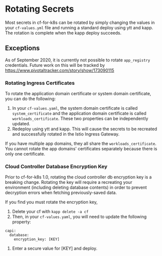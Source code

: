 # Rotating Secrets
Most secrets in cf-for-k8s can be rotated by simply changing the values in your `cf-values.yml` file and running a standard deploy using ytt and kapp. The rotation is complete when the kapp deploy succeeds.

## Exceptions
As of September 2020, it is currently not possible to rotate `app_registry` credentials. Future work on this will be tracked by https://www.pivotaltracker.com/story/show/173090115

### Rotating Ingress Certificates
To rotate the application domain certificate or system domain certificate, you
can do the following:

1. In your `cf-values.yaml`, the system domain certificate is called
`system_certificate` and the application domain certificate is called
`workloads_certificate`. These two properties can be independently updated.
2. Redeploy using ytt and kapp. This will cause the secrets to be recreated and
successfully rotated in the Istio Ingress Gateway.

If you have multiple app domains, they all share the `workloads_certificate`.
You cannot rotate the app domains' certificates separately because there is only
one certificate.


### Cloud Controller Database Encryption Key

Prior to cf-for-k8s 1.0, rotating the cloud controller db encryption key is a breaking change. Rotating the key will 
require a recreating your environment (including deleting database contents) in order to prevent decryption errors when fetching
previously-saved data.

If you find you must rotate the encryption key, 

1. Delete your cf with `kapp delete -a cf`
1. Then, in your `cf-values.yaml`, you will need to update the following property:
```
capi:
  database:
    encryption_key: [KEY]
```
1. Enter a secure value for [KEY] and deploy. 
